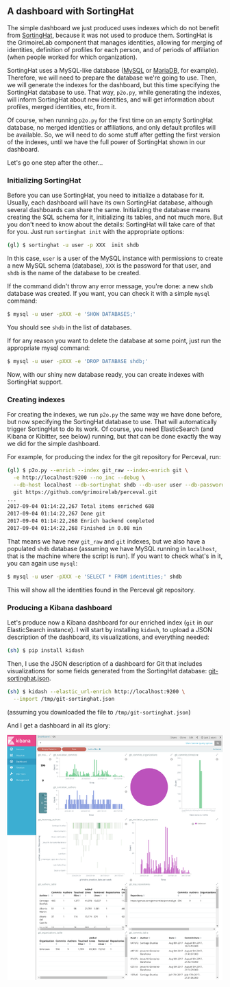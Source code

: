 ## A dashboard with SortingHat

The simple dashboard we just produced uses indexes which
do not benefit from [SortingHat](https://github.com/chaoss/grimoirelab-sortinghat),
because it was not used to produce them.
SortingHat is the GrimoireLab component that manages identities, allowing for merging of identities, definition of profiles for each person, and of periods of affiliation (when people worked for which organization).

SortingHat uses a MySQL-like database ([MySQL](https://www.mysql.com/) or [MariaDB](https://mariadb.org/), for example). Therefore, we will need to prepare the database we're going to use. Then, we will generate the indexes for the dashboard, but this time specifying the SortingHat database to use. That way, `p2o.py`, while generating the indexes, will inform SortingHat about new identities, and will get information about profiles, merged identities, etc, from it.

Of course, when running `p2o.py` for the first time on an empty SortingHat database, no merged identities or affiliations, and only default profiles will be available. So, we will need to do some stuff after getting the first version of the indexes, until we have the full power of SortingHat shown in our dashboard.

Let's go one step after the other...


### Initializing SortingHat

Before you can use SortingHat,
you need to initialize a database for it.
Usually, each dashboard will have its own SortingHat database, although several dashboards can share the same. Initializing the database means creating the SQL schema for it, initializing its tables, and not much more. But you don't need to know about the details: SortingHat will take care of that for you. Just run `sortinghat init` with the appropriate options:

```bash
(gl) $ sortinghat -u user -p XXX  init shdb
```

In this case, `user` is a user of the MySQL instance with permissions to create a new MySQL schema (database), `XXX` is the password for that user, and `shdb` is the name of the database to be created.

If the command didn't throw any error message, you're done: a new `shdb` database was created. If you want, you can check it with a simple `mysql` command:

```bash
$ mysql -u user -pXXX -e 'SHOW DATABASES;'
```

You should see `shdb` in the list of databases.

If for any reason you want to delete the database at some point, just run the appropriate mysql command:

```bash
$ mysql -u user -pXXX -e 'DROP DATABASE shdb;'
```

Now, with our shiny new database ready, you can create indexes with SortingHat support.

### Creating indexes

For creating the indexes, we run `p2o.py` the same way we have done before, but now specifying the SortingHat database to use. That will automatically trigger SortingHat to do its work. Of course, you need ElasticSearch (and Kibana or Kibitter, see below) running, but that can be done exactly the way we did for the simple dashboard.

For example, for producing the index for the git repository for Perceval, run:

```bash
(gl) $ p2o.py --enrich --index git_raw --index-enrich git \
  -e http://localhost:9200 --no_inc --debug \
  --db-host localhost --db-sortinghat shdb --db-user user --db-password XXX \
  git https://github.com/grimoirelab/perceval.git
...
2017-09-04 01:14:22,267 Total items enriched 688
2017-09-04 01:14:22,267 Done git
2017-09-04 01:14:22,268 Enrich backend completed
2017-09-04 01:14:22,268 Finished in 0.08 min
```

That means we have new `git_raw` and `git` indexes, but we also have a populated `shdb` database (assuming we have MySQL running in `localhost`, that is the machine where the script is run). If you want to check what's in it, you can again use `mysql`:

```bash
$ mysql -u user -pXXX -e 'SELECT * FROM identities;' shdb
```

This will show all the identities found in the Perceval git repository.

### Producing a Kibana dashboard

Let's produce now a Kibana dashboard for our enriched index (`git` in our ElasticSearch instance). I will start by installing `kidash`, to upload a JSON description of the dashboard, its visualizations, and everything needed:

```bash
(sh) $ pip install kidash
```

Then, I use the JSON description of a dashboard for Git that
includes visualizations for some fields generated from the SortingHat database: [git-sortinghat.json](dashboards/git-sortinghat.json).

```bash
(sh) $ kidash --elastic_url-enrich http://localhost:9200 \
  --import /tmp/git-sortinghat.json
```

(assuming you downloaded the file to `/tmp/git-sortinghat.json`)

And I get a dashboard in all its glory:


![](figs/dashboard-git-sortinghat.png)
